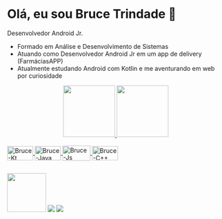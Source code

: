 # Olá, eu sou Bruce Trindade 👋
Desenvolvedor Android Jr.
- Formado em Análise e Desenvolvimento de Sistemas
- Atuando como Desenvolvedor Android Jr em um app de delivery (FarmáciasAPP)
- Atualmente estudando Android com Kotlin e me aventurando em web por curiosidade
<div align="center">
  <a href="https://github.com/brucetrindade">
  <img height="120em" src="https://github-readme-stats.vercel.app/api?username=brucetrindade&show_icons=true&theme=dark&include_all_commits=true&count_private=true"/>
  <img height="120em" src="https://github-readme-stats.vercel.app/api/top-langs/?username=brucetrindade&layout=compact&langs_count=7&theme=dark"/>
</div>
  
<div style="display: inline_block"><br>
  <img align="center" alt="Bruce-Kt" height="33" width="60" src="https://img.shields.io/badge/Kotlin-0095D5?&style=for-the-badge&logo=kotlin&logoColor=white">
  <img align="center" alt="Bruce-Java" height="33" width="60" src="https://img.shields.io/badge/Java-ED8B00?style=for-the-badge&logo=java&logoColor=white">
  <img align="center" alt="Bruce-Js" height="35" width="65" src="https://img.shields.io/badge/JavaScript-323330?style=for-the-badge&logo=javascript&logoColor=F7DF1E">
  <img align="center" alt="Bruce-C++" height="33" width="60" src="https://img.shields.io/badge/C%2B%2B-00599C?style=for-the-badge&logo=c%2B%2B&logoColor=white">
</div>
  
  ##
 
<div> 
  <a href = "mailto:brucetrindade2000@gmail.com"><img width="90" src="https://img.shields.io/badge/-Gmail-%23333?style=for-the-badge&logo=gmail&logoColor=white" target="_blank"></a>
  <a href="https://www.linkedin.com/in/brucetrindade" width="100" target="_blank"><img src="https://img.shields.io/badge/-LinkedIn-%230077B5?style=for-the-badge&logo=linkedin&logoColor=white" target="_blank"></a> 
   <a href="https://instagram.com/devbrucetrindade" target="_blank"><img src="https://img.shields.io/badge/-Instagram-%23E4405F?style=for-the-badge&logo=instagram&logoColor=white" target="_blank"></a>
</div>

<!--
**BruceTrindade/BruceTrindade** is a ✨ _special_ ✨ repository because its `README.md` (this file) appears on your GitHub profile.

Here are some ideas to get you started:

- 🔭 I’m currently working on ...
- 🌱 I’m currently learning ...
- 👯 I’m looking to collaborate on ...
- 🤔 I’m looking for help with ...
- 💬 Ask me about ...
- 📫 How to reach me: ...
- 😄 Pronouns: ...
- ⚡ Fun fact: ...
-->
